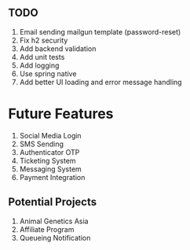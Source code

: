 ## TODO
1. Email sending mailgun template (password-reset)
2. Fix h2 security
3. Add backend validation
4. Add unit tests
5. Add logging
6. Use spring native
7. Add better UI loading and error message handling

# Future Features
1. Social Media Login
2. SMS Sending
3. Authenticator OTP
4. Ticketing System
5. Messaging System
6. Payment Integration
 
## Potential Projects
1. Animal Genetics Asia
2. Affiliate Program
3. Queueing Notification

